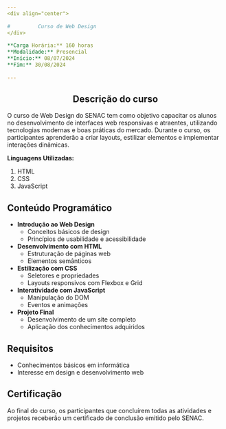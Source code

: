 ```yaml
---
<div align="center">  
  
#         Curso de Web Design
</div>  
  
**Carga Horária:** 160 horas  
**Modalidade:** Presencial  
**Início:** 08/07/2024  
**Fim:** 30/08/2024  
  
---
```

<div align="center">
  
## Descrição do curso  
</div>

O curso de Web Design do SENAC tem como objetivo capacitar os alunos no desenvolvimento de interfaces web responsivas e atraentes, utilizando tecnologias modernas e boas práticas do mercado. Durante o curso, os participantes aprenderão a criar layouts, estilizar elementos e implementar interações dinâmicas.

**Linguagens Utilizadas:**  
1. HTML
2. CSS
3. JavaScript

## Conteúdo Programático  
- **Introdução ao Web Design**
  - Conceitos básicos de design
  - Princípios de usabilidade e acessibilidade
- **Desenvolvimento com HTML**
  - Estruturação de páginas web
  - Elementos semânticos
- **Estilização com CSS**
  - Seletores e propriedades
  - Layouts responsivos com Flexbox e Grid
- **Interatividade com JavaScript**
  - Manipulação do DOM
  - Eventos e animações
- **Projeto Final**
  - Desenvolvimento de um site completo
  - Aplicação dos conhecimentos adquiridos

## Requisitos  
- Conhecimentos básicos em informática
- Interesse em design e desenvolvimento web

## Certificação  
Ao final do curso, os participantes que concluírem todas as atividades e projetos receberão um certificado de conclusão emitido pelo SENAC.
